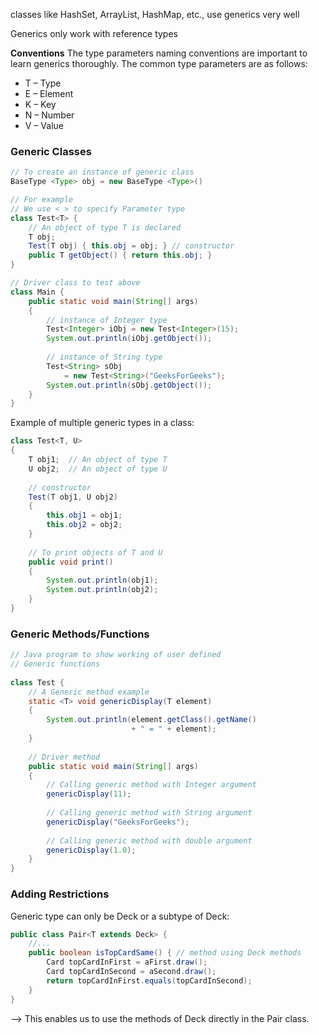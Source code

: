 classes like HashSet, ArrayList, HashMap, etc., use generics very well

Generics only work with reference types

**Conventions**
The type parameters naming conventions are important to learn generics thoroughly. The common type parameters are as follows:
-   T – Type
-   E – Element
-   K – Key
-   N – Number
-   V – Value

### Generic Classes
```java
// To create an instance of generic class 
BaseType <Type> obj = new BaseType <Type>()

// For example
// We use < > to specify Parameter type
class Test<T> {
    // An object of type T is declared
    T obj;
    Test(T obj) { this.obj = obj; } // constructor
    public T getObject() { return this.obj; }
}

// Driver class to test above
class Main {
    public static void main(String[] args)
    {
        // instance of Integer type
        Test<Integer> iObj = new Test<Integer>(15);
        System.out.println(iObj.getObject());
  
        // instance of String type
        Test<String> sObj
            = new Test<String>("GeeksForGeeks");
        System.out.println(sObj.getObject());
    }
}
```


Example of multiple generic types in a class:
```java
class Test<T, U>
{
    T obj1;  // An object of type T
    U obj2;  // An object of type U
  
    // constructor
    Test(T obj1, U obj2)
    {
        this.obj1 = obj1;
        this.obj2 = obj2;
    }
  
    // To print objects of T and U
    public void print()
    {
        System.out.println(obj1);
        System.out.println(obj2);
    }
}
```

### Generic Methods/Functions
```java
// Java program to show working of user defined
// Generic functions
  
class Test {
    // A Generic method example
    static <T> void genericDisplay(T element)
    {
        System.out.println(element.getClass().getName()
                           + " = " + element);
    }
  
    // Driver method
    public static void main(String[] args)
    {
        // Calling generic method with Integer argument
        genericDisplay(11);
  
        // Calling generic method with String argument
        genericDisplay("GeeksForGeeks");
  
        // Calling generic method with double argument
        genericDisplay(1.0);
    }
}
```

### Adding Restrictions
Generic type can only be Deck or a subtype of Deck:
```java
public class Pair<T extends Deck> {
	//...
	public boolean isTopCardSame() { // method using Deck methods
		Card topCardInFirst = aFirst.draw(); 
		Card topCardInSecond = aSecond.draw(); 
		return topCardInFirst.equals(topCardInSecond); 
	}
}
```
--> This enables us to use the methods of Deck directly in the Pair class. 


